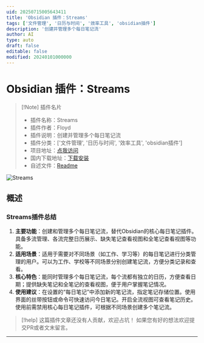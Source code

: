 ```yaml
---
uid: 20250715005643411
title: 'Obsidian 插件：Streams'
tags: ['文件管理', '日历与时间', '效率工具', 'obsidian插件']
description: '创建并管理多个每日笔记流'
author: AI
type: auto
draft: false
editable: false
modified: 20240101000000
---
```


# Obsidian 插件：Streams

> [!Note] 插件名片
> - 插件名称：Streams
> - 插件作者：Floyd
> - 插件说明：创建并管理多个每日笔记流
> - 插件分类：['文件管理', '日历与时间', '效率工具', 'obsidian插件']
> - 项目地址：[点我访问](https://github.com/bfloydd/streams)
> - 国内下载地址：[下载安装](https://pkmer.cn/products/plugin/pluginMarket/?streams)
> - 自述文件：[Readme](https://ghproxy.net/https://raw.githubusercontent.com/bfloydd/streams/master/README.md)

![Streams](https://cdn.pkmer.cn/covers/streams_internal_0.png!pkmer)

## 概述

### Streams插件总结
1. **主要功能**：创建和管理多个每日笔记流，替代Obsidian的核心每日笔记插件。具备多流管理、各流完整日历展示、缺失笔记查看视图和全笔记查看视图等功能。
2. **适用场景**：适用于需要对不同场景（如工作、学习等）的每日笔记进行分类管理的用户。可以为工作、学校等不同场景分别创建笔记流，方便分类记录和查看。
3. **核心特色**：能同时管理多个每日笔记流，每个流都有独立的日历，方便查看日期；提供缺失笔记和全笔记的查看视图，便于用户掌握笔记情况。
4. **使用建议**：在设置的“每日笔记”中添加新的笔记流，指定笔记存储位置。使用界面的丝带按钮或命令可快速访问今日笔记。开启全流视图可查看笔记历史。使用前需禁用核心每日笔记插件，可根据不同场景创建多个笔记流。


> [!help] 
> 这篇插件文章还没有人贡献，欢迎占坑！
> 如果您有好的想法欢迎提交PR或者文末留言。
> 

---


